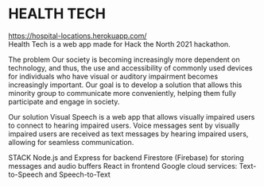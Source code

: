 # HEALTH TECH
https://hospital-locations.herokuapp.com/</br>
Health Tech is a web app made for Hack the North 2021 hackathon.

The problem
Our society is becoming increasingly more dependent on technology, and thus, the use and accessibility of commonly used devices for individuals who have visual or auditory impairment becomes increasingly important. Our goal is to develop a solution that allows this minority group to communicate more conveniently, helping them fully participate and engage in society.

Our solution
Visual Speech is a web app that allows visually impaired users to connect to hearing impaired users. Voice messages sent by visually impaired users are received as text messages by hearing impaired users, allowing for seamless communication.

STACK
Node.js and Express for backend
Firestore (Firebase) for storing messages and audio buffers
React in frontend
Google cloud services: Text-to-Speech and Speech-to-Text
